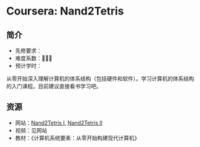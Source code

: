 # Coursera: Nand2Tetris

## 简介

- 先修要求：
- 难度系数：🌟🌟🌟
- 预计学时：

从零开始深入理解计算机的体系结构（包括硬件和软件）。学习计算机的体系结构的入门课程。目前建议直接看书学习吧。

## 资源

- 网站：[Nand2Tetris I](https://www.coursera.org/learn/build-a-computer/home/week/1), [Nand2Tetris II](https://www.coursera.org/learn/nand2tetris2/home/welcome)
- 视频：见网站
- 教材：《计算机系统要素：从零开始构建现代计算机》

